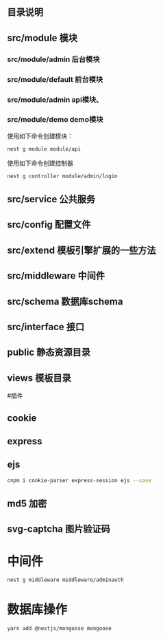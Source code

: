 ## 目录说明
## src/module 模块
### src/module/admin 后台模块
### src/module/default 前台模块
### src/module/admin api模块、
### src/module/demo demo模块
使用如下命令创建模块：
```bash
nest g module module/api
```
使用如下命令创建控制器
```bash
nest g controller module/admin/login
```

## src/service 公共服务
## src/config 配置文件
## src/extend 模板引擎扩展的一些方法
## src/middleware 中间件
## src/schema 数据库schema
## src/interface 接口

## public 静态资源目录
## views 模板目录

#插件
## cookie
## express
## ejs
```bash
cnpm i cookie-parser express-session ejs --save
```
## md5 加密

## svg-captcha 图片验证码

# 中间件
```bash
nest g middleware middleware/adminauth
```

# 数据库操作
```bash
yarn add @nestjs/mongoose mongoose
```